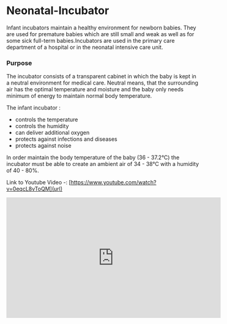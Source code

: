 # Neonatal-Incubator

Infant incubators maintain a healthy environment for newborn babies. They are used for premature babies which are still small and weak as well as for some sick full-term babies.Incubators are used in the primary care department of a hospital or in the neonatal intensive care unit. 

### Purpose 

The incubator consists of a transparent cabinet in which the baby is kept in a neutral environment for medical care. Neutral means, that the surrounding air has the optimal temperature and moisture and the baby only needs minimum of energy to maintain normal body temperature. 

The infant incubator :
  * controls the temperature 
  * controls the humidity 
  * can deliver additional oxygen 
  * protects against infections and diseases
  * protects against noise 
  
In order maintain the body temperature of the baby (36 - 37.2°C) the incubator must be able to create an ambient air of 34 - 38°C with a humidity of 40 - 80%.

Link to Youtube Video -: [https://www.youtube.com/watch?v=0eqcL8vToQM](url)
<iframe width="560" height="315" src="https://www.youtube.com/embed/0eqcL8vToQM" title="YouTube video player" frameborder="0" allow="accelerometer; autoplay; clipboard-write; encrypted-media; gyroscope; picture-in-picture; web-share" allowfullscreen></iframe>


